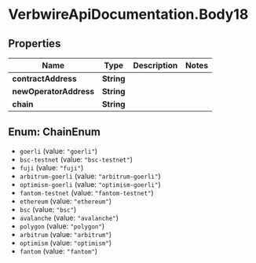 # VerbwireApiDocumentation.Body18

## Properties
Name | Type | Description | Notes
------------ | ------------- | ------------- | -------------
**contractAddress** | **String** |  | 
**newOperatorAddress** | **String** |  | 
**chain** | **String** |  | 

<a name="ChainEnum"></a>
## Enum: ChainEnum

* `goerli` (value: `"goerli"`)
* `bsc-testnet` (value: `"bsc-testnet"`)
* `fuji` (value: `"fuji"`)
* `arbitrum-goerli` (value: `"arbitrum-goerli"`)
* `optimism-goerli` (value: `"optimism-goerli"`)
* `fantom-testnet` (value: `"fantom-testnet"`)
* `ethereum` (value: `"ethereum"`)
* `bsc` (value: `"bsc"`)
* `avalanche` (value: `"avalanche"`)
* `polygon` (value: `"polygon"`)
* `arbitrum` (value: `"arbitrum"`)
* `optimism` (value: `"optimism"`)
* `fantom` (value: `"fantom"`)

